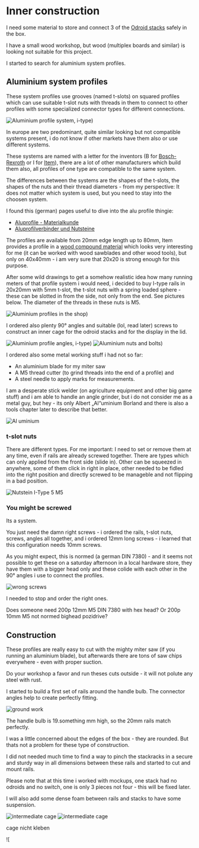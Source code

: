 # Inner construction 

I need some material to store and connect 3 of the [Odroid stacks](stackrack.md) safely in the
box. 

I have a small wood workshop, but wood (multiplex boards and
similar) is looking not suitable for this project.

I started to search for aluminium system profiles. 

## Aluminium system profiles

These system profiles use grooves (named t-slots) on squared profiles which can
use suitable t-slot nuts with threads in them to connect to other profiles with
some specialized connector types for different connections. 

![Aluminium profile system, i-type)](pics/aluprofile_sm.jpg)

In europe are two predominant, quite similar looking but not compatible
systems present, i do not know if other markets have them also or use different
systems. 

These systems are named with a letter for the inventors (B for
[Bosch-Rexroth](https://www.boschrexroth.com/de/de/produkte/produktgruppen/montagetechnik/themen/aluminiumprofile-loesungen-komponenten/)
or I for [Item](https://www.item24.com/de-de/profiltechnik)), there are a lot
of other manufacturers which build them also, all profiles of one type are
compatible to the same system.

The differences between the systems are the shapes of the t-slots, the shapes
of the nuts and their thread diameters - from my perspective: It does not
matter which system is used, but you need to stay into the choosen system.

I found this (german) pages useful to dive into the alu profile thingie:
- [Aluprofile - Materialkunde](https://www.franzek.com/aluprofile-materialkunde)
- [Aluprofilverbinder und Nutsteine](https://www.franzek.com/aluprofilverbinder-und-nutensteine-camper-ausbau/)

The profiles are available from 20mm edge length up to 80mm, Item provides a
profile in a [wood compound
material](https://www.item24.com/de-de/profil-kh-8-40x40-anthrazit-62686) which
looks very interesting for me (it can be worked with wood sawblades and other
wood tools), but only on 40x40mm - i am very sure that 20x20 is strong enough
for this purpose.

After some wild drawings to get a somehow realistic idea how many running
meters of that profile system i would need, i decided to buy  I-type rails in
20x20mm with 5mm t-slot, the t-slot nuts with a spring loaded sphere - these
can be slotted in from the side, not only from the end.  See pictures below.
The diameter of the threads in these nuts is M5.

![Aluminium profiles in the shop)](pics/alu-profiles_sm.jpg)

I ordered also plenty 90° angles and suitable (lol, read later)
screws to construct an inner cage for the odroid stacks and for the display in
the lid.

![Aluminium profile angles, i-type)](pics/alu-angle_sm.jpg)
![Aluminium nuts and bolts)](pics/alu-nuts-and-angles_sm.jpg)

I ordered also some metal working stuff i had not so far: 
- An aluminium blade for my miter saw
- A M5 thread cutter (to grind threads into the end of a profile) and 
- A steel needle to apply marks for measurements.

I am a desperate stick welder (on agriculture equipment and other 
big game stuff) and i am able to handle an angle grinder, but i do not
consider me as a metal guy, but hey - its only Albert „Al“uminium Borland and there is also
a tools chapter later to describe that better.

![Al uminium](https://hallmark.brightspotcdn.com/dims4/default/e7ca8f1/2147483647/strip/true/crop/2450x2450+0+0/resize/600x600!/format/webp/quality/90/?url=http%3A%2F%2Fhallmark-channel-brightspot.s3.amazonaws.com%2F96%2Faf%2F6ffe50a5d7536f7c1ae6f288e890%2Fhi-21-color-photo.jpg)

### t-slot nuts

There are different types.  For me important: I need to set or remove them at
any time, even if rails are already screwed together.  There are types which
can only applied from the front side (slide in).  Other can be squeezed in
anywhere, some of them click in right in place, other needed to be fidled into
the right position and directly screwed to be manageble and not flipping in a
bad position.

![Nutstein I-Type 5 M5](https://www.motedis.com/media-images/product/4226_0/w-700/Nutenstein-mit-Steg-I-Typ-Nut-5-M5.webp)

### You might be screwed

Its a system. 

You just need the damn right screws - i ordered the rails, t-slot
nuts, screws, angles all together, and i ordered 12mm long screws - i learned
that this configuration needs 10mm screws.

As you might expect, this is normed (a german DIN 7380) - and it seems not
possible to get these on a saturday afternoon in a local hardware store, they
have them with a bigger head only and these colide with each other in the 90°
angles i use to connect the profiles.

![wrong screws](pics/wrong-screw-head_sm.jpg)

I needed to stop and order the right ones. 

Does someone need 200p 12mm M5 DIN 7380 with hex head? Or 200p 10mm M5 not
normed bighead pozidrive?

## Construction

These profiles are really easy to cut with the mighty miter saw (if you running
an aluminium blade), but afterwards there are tons of saw chips everywhere -
even with proper suction.

Do your workshop a favor and run theses cuts outside - it will not polute any steel
with rust.

I started to build a first set of rails around the handle bulb. The connector
angles help to create perfectly fitting.

![ground work](pic/ground-rig_sm.jpg)

The handle bulb is 19.something mm high, so the 20mm rails match perfectly.

I was a little concerned about the edges of the box - they are rounded. But
thats not a problem for these type of construction.

I did not needed much time to find a way to pinch the stackracks in a secure
and sturdy way in all dimensions between these rails and started to cut and
mount rails.

Please note that at this time i worked with mockups, one stack had no odroids
and no switch, one is only 3 pieces not four - this will be fixed later.

I will also add some dense foam between rails and stacks to have some suspension.

![intermediate cage](pic/cage_sm.jpg)
![intermediate cage](pic/cage_with_stack_sm.jpg)

cage nicht kleben

![
